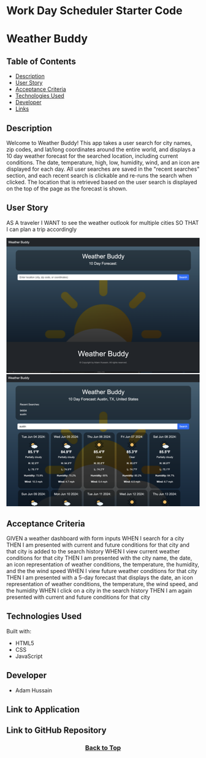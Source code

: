 # Work Day Scheduler Starter Code
# Weather Buddy

## Table of Contents

* [Description](#description)
* [User Story](#user-story)
* [Acceptance Criteria](#acceptance-criteria)
* [Technologies Used](#technologies-used)
* [Developer](#developer)
* [Links](#link-to-application)

## Description
Welcome to Weather Buddy! This app takes a user search for city names, zip codes, and lat/long coordinates around the entire world, and displays a 10 day weather forecast for the searched location, including current conditions. The date, temperature, high, low, humidity, wind, and an icon are displayed for each day. All user searches are saved in the "recent searches" section, and each recent search is clickable and re-runs the search when clicked. The location that is retrieved based on the user search is displayed on the top of the page as the forecast is shown. 

## User Story
AS A traveler
I WANT to see the weather outlook for multiple cities
SO THAT I can plan a trip accordingly


![markdown](./assets/images/markdown1.png)
![markdown](./assets/images/markdown2.png)


## Acceptance Criteria

GIVEN a weather dashboard with form inputs
WHEN I search for a city
THEN I am presented with current and future conditions for that city and that city is added to the search history
WHEN I view current weather conditions for that city
THEN I am presented with the city name, the date, an icon representation of weather conditions, the temperature, the humidity, and the the wind speed
WHEN I view future weather conditions for that city
THEN I am presented with a 5-day forecast that displays the date, an icon representation of weather conditions, the temperature, the wind speed, and the humidity
WHEN I click on a city in the search history
THEN I am again presented with current and future conditions for that city

## Technologies Used

Built with:
* HTML5
* CSS
* JavaScript

## Developer
* Adam Hussain


## Link to Application

## Link to GitHub Repository

### <p align="center">[Back to Top](#weather-dashboard)</p> 
